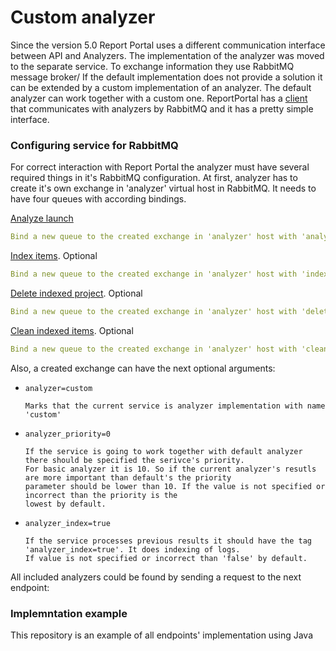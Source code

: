 # Custom analyzer

Since the version 5.0 Report Portal uses a different communication interface between API and Analyzers. The implementation of the analyzer was moved to the
separate service. To exchange information they use RabbitMQ message broker/ If the default implementation does not provide a solution it can be extended by a
custom implementation of an analyzer. The default analyzer can work together with a custom one. ReportPortal has a [client](https://github.com/reportportal/service-api/blob/ps-migrations/src/main/java/com/epam/ta/reportportal/core/analyzer/AnalyzerServiceClient.java) that communicates
with analyzers by RabbitMQ and it has a pretty simple interface. 

### Configuring service for RabbitMQ

For correct interaction with Report Portal the analyzer must have several required things in it's RabbitMQ configuration. 
At first, analyzer has to create it's own exchange in 'analyzer' virtual host in RabbitMQ. It needs to have four queues with according bindings.

[Analyze launch](#analyze)
```yaml
Bind a new queue to the created exchange in 'analyzer' host with 'analyze' route.
```

[Index items](#analyzer-with-processing-previous-data). Optional
```yaml
Bind a new queue to the created exchange in 'analyzer' host with 'index' route.
```

[Delete indexed project](#analyzer-with-processing-previous-data). Optional
```yaml
Bind a new queue to the created exchange in 'analyzer' host with 'delete' route.
```

[Clean indexed items](#analyzer-with-processing-previous-data). Optional
```yaml
Bind a new queue to the created exchange in 'analyzer' host with 'clean' route.
```

Also, a created exchange can have the next optional arguments:

* `analyzer=custom` 

      Marks that the current service is analyzer implementation with name 'custom'

* `analyzer_priority=0` 

      If the service is going to work together with default analyzer there should be specified the serivce's priority. 
      For basic analyzer it is 10. So if the current analyzer's resutls are more important than default's the priority 
      parameter should be lower than 10. If the value is not specified or incorrect than the priority is the 
      lowest by default.
      
* `analyzer_index=true`

      If the service processes previous results it should have the tag 'analyzer_index=true'. It does indexing of logs.
      If value is not specified or incorrect than 'false' by default.

All included analyzers could be found by sending a request to the next endpoint:

### Implemntation example

This repository is an example of all endpoints' implementation using Java
